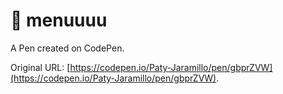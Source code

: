 # 🌮 menuuuu 

A Pen created on CodePen.

Original URL: [https://codepen.io/Paty-Jaramillo/pen/gbprZVW](https://codepen.io/Paty-Jaramillo/pen/gbprZVW).


